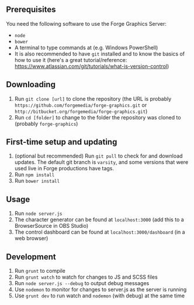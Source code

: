 ## Prerequisites
You need the following software to use the Forge Graphics Server:

- `node`
- `bower`
- A terminal to type commands at (e.g. Windows PowerShell)
- It is also recommended to have `git` installed and to know the basics of how to use it (here's a great tutorial/reference: https://www.atlassian.com/git/tutorials/what-is-version-control)

## Downloading
1. Run `git clone [url]` to clone the repository (the URL is probably `https://github.com/forgemedia/forge-graphics.git` or `http://bitbucket.org/forgemedia/forge-graphics.git`)
1. Run `cd [folder]` to change to the folder the repository was cloned to (probably `forge-graphics`)

## First-time setup and updating
1. (optional but recommended) Run `git pull` to check for and download updates. The default git branch is `varsity`, and some versions that were used live in Forge productions have tags.
1. Run `npm install`
1. Run `bower install`

## Usage
1. Run `node server.js`
1. The character generator can be found at `localhost:3000` (add this to a BrowserSource in OBS Studio)
1. The control dashboard can be found at `localhost:3000/dashboard` (in a web browser)

## Development
1. Run `grunt` to compile
1. Run `grunt watch` to watch for changes to JS and SCSS files
1. Run `node server.js --debug` to output debug messages
1. Use `nodemon` to monitor for changes to server.js as the server is running
1. Use `grunt dev` to run watch and `nodemon` (with debug) at the same time
